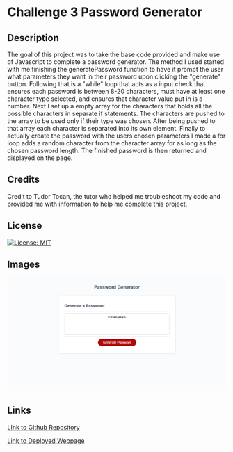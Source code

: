 # Challenge 3 Password Generator

## Description

The goal of this project was to take the base code provided and make use of Javascript to complete a password generator. The method I used started with me finishing the generatePassword function to have it prompt the user what parameters they want in their password upon clicking the "generate" button. Following that is a "while" loop that acts as a input check that ensures each password is between 8-20 characters, must have at least one character type selected, and ensures that character value put in is a number. Next I set up a empty array for the characters that holds all the possible characters in separate if statements. The characters are pushed to the array to be used only if their type was chosen. After being pushed to that array each character is separated into its own element. Finally to actually create the password with the users chosen parameters I made a for loop adds a random character from the character array for as long as the chosen password length. The finished password is then returned and displayed on the page.

## Credits

Credit to Tudor Tocan, the tutor who helped me troubleshoot my code and provided me with information to help me complete this project.

## License

[![License: MIT](https://img.shields.io/badge/License-MIT-yellow.svg)](https://opensource.org/licenses/MIT)

## Images

![Screenshot of active website](./Assets/Images/Password%20Generator.png)

## Links

[LInk to Github Repository](https://github.com/Gagucci/03-Password-Generator.git)

[Link to Deployed Webpage](https://gagucci.github.io/03-Password-Generator/)
